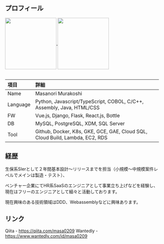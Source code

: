 ## プロフィール

<a href="https://github.com/anuraghazra/github-readme-stats">
  <img height="168" align="center" src="https://github-readme-stats.vercel.app/api?username=masanori0209&show_icons=true&count_private=true&theme=prussian" />
</a>
<a href="https://github.com/anuraghazra/github-readme-stats">
  <img height="168" align="center" src="https://github-readme-stats.vercel.app/api/top-langs/?username=masanori0209&layout=compact&count_private=true&theme=prussian" />
</a>
<br/><br/>

|項目|詳細|
|:-----|:-------------------------------|
|Name|Masanori Murakoshi|
|Language|Python, Javascript/TypeScript, COBOL, C/C++, Assembly, Java, HTML/CSS|
|FW|Vue.js, Django, Flask, React.js, Bottle|
|DB|MySQL, PostgreSQL, XDM, SQL Server|
|Tool|Github, Docker, K8s, GKE, GCE, GAE, Cloud SQL, Cloud Build, Lambda, EC2, RDS|

## 経歴

生保系SIerとして２年間基本設計〜リリースまでを担当（小規模～中規模案件レベルでメインは製造・テスト）、

ベンチャー企業にてHR系SaaSのエンジニアとして事業立ち上げなどを経験し、現在はフリーのエンジニアとして細々と活動しております。

現在興味のある技術領域はDDD、Webassemblyなどに興味あります。

## リンク

Qiita - https://qiita.com/masa0209
Wantedly - https://www.wantedly.com/id/masa0209
